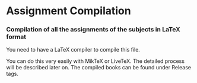 # Assignment Compilation

### Compilation of all the assignments of the subjects in LaTeX format

You need to have a LaTeX compiler to compile this file.

You can do this very easily with MikTeX or LiveTeX. The detailed process will be described later on. The compiled books can be found under Release tags.